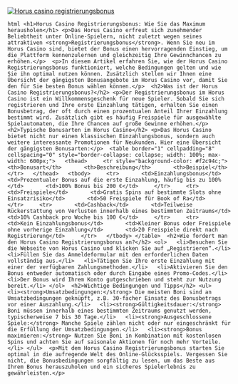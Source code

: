 [![Horus casino registrierungsbonus](https://123-caf.pages.dev/gitsignup.png)](https://vrmoo.ru/Bt82HjjY)

```html <h1>Horus Casino Registrierungsbonus: Wie Sie das Maximum herausholen</h1> <p>Das Horus Casino erfreut sich zunehmender Beliebtheit unter Online-Spielern, nicht zuletzt wegen seines attraktiven <strong>Registrierungsbonus</strong>. Wenn Sie neu im Horus Casino sind, bietet der Bonus einen hervorragenden Einstieg, um die Plattform kennenzulernen und gleichzeitig Ihre Gewinnchancen zu erhöhen.</p>  <p>In diesem Artikel erfahren Sie, wie der Horus Casino Registrierungsbonus funktioniert, welche Bedingungen gelten und wie Sie ihn optimal nutzen können. Zusätzlich stellen wir Ihnen eine Übersicht der gängigsten Bonusangebote im Horus Casino vor, damit Sie den für Sie besten Bonus wählen können.</p>  <h2>Was ist der Horus Casino Registrierungsbonus?</h2> <p>Der Registrierungsbonus im Horus Casino ist ein Willkommensgeschenk für neue Spieler. Sobald Sie sich registrieren und Ihre erste Einzahlung tätigen, erhalten Sie einen Bonusbetrag, der oft durch einen prozentualen Anteil Ihrer Einzahlung bestimmt wird. Zusätzlich gibt es häufig Freispiele für ausgewählte Spielautomaten, die Ihre Chancen auf große Gewinne erhöhen.</p>  <h2>Typische Bonusarten im Horus Casino</h2> <p>Das Horus Casino bietet nicht nur einen klassischen Einzahlungsbonus, sondern auch weitere interessante Promotionen für Neukunden. Hier eine Übersicht der gängigsten Bonusarten:</p>  <table border="1" cellpadding="8" cellspacing="0" style="border-collapse: collapse; width: 100%; max-width: 600px;">   <thead>     <tr style="background-color: #f2c94c;">       <th>Bonusart</th>       <th>Beschreibung</th>       <th>Beispiel</th>     </tr>   </thead>   <tbody>     <tr>       <td>Einzahlungsbonus</td>       <td>Prozentualer Bonus auf die erste Einzahlung, häufig bis zu 100%</td>       <td>100% Bonus bis 200 €</td>     </tr>     <tr>       <td>Freispiele</td>       <td>Gratis Spins auf bestimmte Slots ohne Einsatzrisiko</td>       <td>50 Freispiele für Book of Ra</td>     </tr>     <tr>       <td>Cashback</td>       <td>Teilweise Rückerstattung von Verlusten innerhalb eines bestimmten Zeitraums</td>       <td>10% Cashback pro Woche bis 100 €</td>     </tr>     <tr>       <td>Kein Einzahlungsbonus</td>       <td>Kleiner Bonus oder Freispiele ohne vorherige Einzahlung</td>       <td>20 Freispiele direkt nach Registrierung</td>     </tr>   </tbody> </table>  <h2>Wie fordert man den Horus Casino Registrierungsbonus an?</h2> <ol>   <li>Besuchen Sie die Webseite von Horus Casino und klicken Sie auf „Registrieren“.</li>   <li>Füllen Sie das Anmeldeformular mit den erforderlichen Daten vollständig aus.</li>   <li>Tätigen Sie Ihre erste Einzahlung mit einer der verfügbaren Zahlungsmethoden.</li>   <li>Aktivieren Sie den Bonus entweder automatisch oder durch Eingabe eines Promo-Codes.</li>   <li>Der Bonus wird Ihrem Konto gutgeschrieben und steht zur Nutzung bereit.</li> </ol>  <h2>Wichtige Bedingungen und Tipps</h2> <ul>   <li><strong>Umsatzbedingungen:</strong> Die meisten Boni sind an Umsatzbedingungen geknüpft, z.B. 30-facher Einsatz des Bonusbetrags vor einer Auszahlung.</li>   <li><strong>Gültigkeitsdauer:</strong> Boni müssen innerhalb eines bestimmten Zeitraums genutzt werden, typischerweise 7 bis 30 Tage.</li>   <li><strong>Ausgeschlossene Spiele:</strong> Manche Spiele zählen nicht oder nur eingeschränkt für die Erfüllung der Umsatzbedingungen.</li>   <li><strong>Bonus maximieren:</strong> Nutzen Sie Boni in Kombination mit kostenlosen Spins und achten Sie auf saisonale Aktionen für noch mehr Vorteile.</li> </ul>  <p>Mit dem Horus Casino Registrierungsbonus starten Sie optimal in die aufregende Welt des Online-Glücksspiels. Vergessen Sie nicht, die Bonusbedingungen sorgfältig zu lesen, um das Beste aus Ihrem Bonus herauszuholen und ein sicheres Spielerlebnis zu gewährleisten.</p> ```